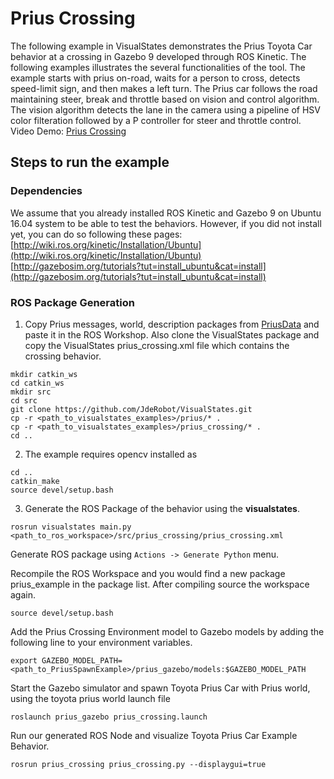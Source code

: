 # Prius Crossing
The following example in VisualStates demonstrates the Prius Toyota Car behavior at a crossing in Gazebo 9 developed through ROS Kinetic. The following examples illustrates the several functionalities of the tool. The example starts with prius on-road, waits for a person to cross, detects speed-limit sign,  and then makes a left turn. The Prius car follows the road maintaining steer, break and throttle based on vision and control algorithm. The vision algorithm detects the lane in the camera using a pipeline of HSV color filteration followed by a P controller for steer and throttle control. Video Demo: [Prius Crossing](https://www.youtube.com/watch?v=QHVAIJ88pQc)

## Steps to run the example
### Dependencies
We assume that you already installed ROS Kinetic and Gazebo 9 on Ubuntu 16.04 system to be able to test the behaviors. However, if you did not install yet, you can do so following these pages: [http://wiki.ros.org/kinetic/Installation/Ubuntu](http://wiki.ros.org/kinetic/Installation/Ubuntu)  [http://gazebosim.org/tutorials?tut=install_ubuntu&cat=install](http://gazebosim.org/tutorials?tut=install_ubuntu&cat=install)

### ROS Package Generation
1. Copy Prius messages, world, description packages from [PriusData](/prius) and paste it in the ROS Workshop. Also clone the VisualStates package and copy the VisualStates prius_crossing.xml file which contains the crossing behavior.
```
mkdir catkin_ws
cd catkin_ws
mkdir src
cd src
git clone https://github.com/JdeRobot/VisualStates.git
cp -r <path_to_visualstates_examples>/prius/* .
cp -r <path_to_visualstates_examples>/prius_crossing/* .
cd ..
```

2. The example requires opencv installed as 
```
cd ..
catkin_make
source devel/setup.bash
```

3. Generate the ROS Package of the behavior using the **visualstates**.
```
rosrun visualstates main.py <path_to_ros_workspace>/src/prius_crossing/prius_crossing.xml

```
Generate ROS package using `Actions -> Generate Python` menu.

Recompile the ROS Workspace and you would find a new package prius_example in the package list. After compiling source the workspace again.

```
source devel/setup.bash
```
Add the Prius Crossing Environment model to Gazebo models by adding the following line to your environment variables.
```
export GAZEBO_MODEL_PATH=<path_to_PriusSpawnExample>/prius_gazebo/models:$GAZEBO_MODEL_PATH
```
Start the Gazebo simulator and spawn Toyota Prius Car with Prius world, using the toyota prius world launch file
```
roslaunch prius_gazebo prius_crossing.launch
```
Run our generated ROS Node and visualize Toyota Prius Car Example Behavior.
```
rosrun prius_crossing prius_crossing.py --displaygui=true
```
